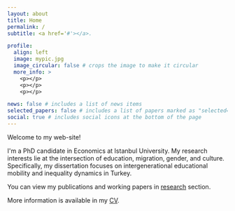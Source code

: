 ```yaml
---
layout: about
title: Home
permalink: /
subtitle: <a href='#'></a>. 

profile:
  align: left
  image: mypic.jpg
  image_circular: false # crops the image to make it circular
  more_info: >
    <p></p>
    <p></p>
    <p></p>

news: false # includes a list of news items
selected_papers: false # includes a list of papers marked as "selected={true}"
social: true # includes social icons at the bottom of the page
---
```



<p> </p>
Welcome to my web-site!

I'm a PhD candidate in Economics at Istanbul University. My research interests lie at the intersection of education, migration, gender, and culture. Specifically, my dissertation focuses on intergenerational educational mobility and inequality dynamics in Turkey.

You can view my publications and working papers in [research](https://eliferbay.github.io/publications/) section.

More information is available in my [CV](https://eliferbay.github.io/assets/pdf/CV_academic.pdf). 



